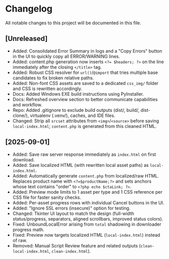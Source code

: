 # Changelog

All notable changes to this project will be documented in this file.

## [Unreleased]
 - Added: Consolidated Error Summary in logs and a "Copy Errors" button in the UI to quickly copy all ERROR/WARNING lines.
 - Added: content.php generation now inserts `<?= $headers; ?>` on the line immediately after the closing `</title>` tag.
 - Added: Robust CSS resolver for `url()`/`@import` that tries multiple base candidates to fix broken relative paths.
 - Added: Non-font CSS assets are saved to a dedicated `css_img/` folder and CSS is rewritten accordingly.
 - Docs: Added Windows EXE build instructions using PyInstaller.
 - Docs: Refreshed overview section to better communicate capabilities and workflow.
 - Repo: Added .gitignore to exclude build outputs (dist/, build/, dist-clone/), virtualenv (.venv/), caches, and IDE files.
 - Changed: Strip all `srcset` attributes from `<img>`/`<source>` before saving `local-index.html`; `content.php` is generated from this cleaned HTML.

## [2025-09-01]

- Added: Save raw server response immediately as `index.html` on first download.
- Added: Save localized HTML (with rewritten local asset paths) as `local-index.html`.
- Added: Automatically generate `content.php` from localized/raw HTML. Replaces product name with `<?=$productName;?>` and sets anchors whose text contains "order" to `<?php echo $ctaLink; ?>`.
- Added: Preview mode limits to 1 asset per type and 1 CSS reference per CSS file for faster sanity checks.
- Added: Per-asset progress rows with individual Cancel buttons in the UI.
- Added: "Ignore SSL errors (insecure)" option for testing.
- Changed: Tkinter UI layout to match the design (full-width status/progress, separators, aligned scrollbars, improved status colors).
- Fixed: UnboundLocalError arising from `total` shadowing in downloader progress math.
- Fixed: Preview now targets localized HTML (`local-index.html`) instead of raw.
- Removed: Manual Script Review feature and related outputs (`clean-local-index.html`, `clean-index.html`).
